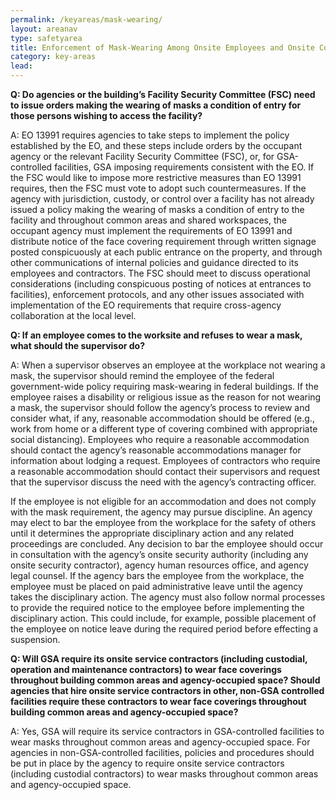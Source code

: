 ```yaml
---
permalink: /keyareas/mask-wearing/
layout: areanav
type: safetyarea
title: Enforcement of Mask-Wearing Among Onsite Employees and Onsite Contractors
category: key-areas
lead: 
---
```


**Q:  Do agencies or the building’s Facility Security Committee (FSC) need to issue orders making the wearing of masks a condition of entry for those persons wishing to access the facility?**

A:  EO 13991 requires agencies to take steps to implement the policy established by the EO, and these steps include orders by the occupant agency or the relevant Facility Security Committee (FSC), or, for GSA-controlled facilities, GSA imposing requirements consistent with the EO. If the FSC would like to impose more restrictive measures than EO 13991 requires, then the FSC must vote to adopt such countermeasures. If the agency with jurisdiction, custody, or control over a facility has not already issued a policy making the wearing of masks a condition of entry to the facility and throughout common areas and shared workspaces, the occupant agency must implement the requirements of EO 13991 and distribute notice of the face covering requirement through written signage posted conspicuously at each public entrance on the property, and through other communications of internal policies and guidance directed to its employees and contractors. The FSC should meet to discuss operational considerations (including conspicuous posting of notices at entrances to facilities), enforcement protocols, and any other issues associated with implementation of the EO requirements that require cross-agency collaboration at the local level.

**Q:  If an employee comes to the worksite and refuses to wear a mask, what should the supervisor do?**

A:  When a supervisor observes an employee at the workplace not wearing a mask, the supervisor should remind the employee of the federal government-wide policy requiring mask-wearing in federal buildings. If the employee raises a disability or religious issue as the reason for not wearing a mask, the supervisor should follow the agency’s process to review and consider what, if any, reasonable accommodation should be offered (e.g., work from home or a different type of covering combined with appropriate social distancing). Employees who require a reasonable accommodation should contact the agency’s reasonable accommodations manager for information about lodging a request.  Employees of contractors who require a reasonable accommodation should contact their supervisors and request that the supervisor discuss the need with the agency’s contracting officer.

If the employee is not eligible for an accommodation and does not comply with the mask requirement, the agency may pursue discipline. An agency may elect to bar the employee from the workplace for the safety of others until it determines the appropriate disciplinary action and any related proceedings are concluded. Any decision to bar the employee should occur in consultation with the agency’s onsite security authority (including any onsite security contractor), agency human resources office, and agency legal counsel. If the agency bars the employee from the workplace, the employee must be placed on paid administrative leave until the agency takes the disciplinary action. The agency must also follow normal processes to provide the required notice to the employee before implementing the disciplinary action. This could include, for example, possible placement of the employee on notice leave during the required period before effecting a suspension.

**Q:  Will GSA require its onsite service contractors (including custodial, operation and maintenance contractors) to wear face coverings throughout building common areas and agency-occupied space? Should agencies that hire onsite service contractors in other, non-GSA controlled facilities require these contractors to wear face coverings throughout building common areas and agency-occupied space?**

A:  Yes, GSA will require its service contractors in GSA-controlled facilities to wear masks throughout common areas and agency-occupied space. For agencies in non-GSA-controlled facilities, policies and procedures should be put in place by the agency to require onsite service contractors (including custodial contractors) to wear masks throughout common areas and agency-occupied space.
